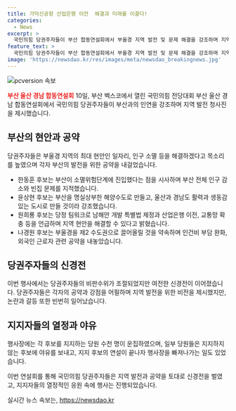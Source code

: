 ```yaml
---
title: 가덕신공항 산업은행 이전  해결과 미래를 이끌다!
categories:
  - News
excerpt: >
  국민의힘 당권주자들이 부산 합동연설회에서 부울경 지역 발전 및 문제 해결을 강조하며 지역 발전 청사진을 제시했다. 부산의 인구 감소와 소멸위험에 대한 우려를 언급하며 산업은행 부산이전 등을 공약으로 내걸었으며, 부산을 명실상부한 해양수도로 만들겠다는 약속을 했다. 나경원 후보는 부울경을 제2 수도권으로 만들겠다는 계획을 제시하며 외국인 근로자 증가와 관련된 정책을 언급했다. 당원들의 지지를 얻기 위해 환호와 야유가 날린 가운데, 후보 간의 경쟁은 신경전을 이어갔다.
feature_text: >
  국민의힘 당권주자들이 부산 합동연설회에서 부울경 지역 발전 및 문제 해결을 강조하며 지역 발전 청사진을 제시했다. 부산의 인구 감소와 소멸위험에 대한 우려를 언급하며 산업은행 부산이전 등을 공약으로 내걸었으며, 부산을 명실상부한 해양수도로 만들겠다는 약속을 했다. 나경원 후보는 부울경을 제2 수도권으로 만들겠다는 계획을 제시하며 외국인 근로자 증가와 관련된 정책을 언급했다. 당원들의 지지를 얻기 위해 환호와 야유가 날린 가운데, 후보 간의 경쟁은 신경전을 이어갔다.
image: 'https://newsdao.kr/res/images/meta/newsdao_breakingnews.jpg'
---
```


<p><img src="https://newsdao.kr/res/images/meta/newsdao_breakingnews.jpg" alt="pcversion 속보" /></p>

<p><b><span style="color: #ee2323;">부산 울산 경남 합동연설회</span></b>
10일, 부산 벡스코에서 열린 국민의힘 전당대회 부산 울산 경남 합동연설회에서 국민의힘 당권주자들이 부산과의 인연을 강조하며 지역 발전 청사진을 제시했습니다.</p>

<h2 data-ke-size="size26">부산의 현안과 공약</h2>

<p>당권주자들은 부울경 지역의 최대 현안인 일자리, 인구 소멸 등을 해결하겠다고 목소리를 높였으며 각자 부산의 발전을 위한 공약을 내걸었습니다.</p>

<ul>
  <li>한동훈 후보는 부산이 소멸위험단계에 진입했다는 점을 시사하며 부산 전체 인구 감소와 빈집 문제를 지적했습니다.</li>
  <li>윤상현 후보는 부산을 명실상부한 해양수도로 만들고, 울산과 경남도 활력과 생동감 있는 도시로 만들 것이라 강조했습니다.</li>
  <li>원희룡 후보는 당정 팀워크로 남해안 개발 특별법 제정과 산업은행 이전, 교통망 확충 등을 언급하며 지역 현안을 해결할 수 있다고 밝혔습니다.</li>
  <li>나경원 후보는 부울경을 제2 수도권으로 끌어올릴 것을 약속하며 인건비 부담 완화, 외국인 근로자 관련 공약을 내놓았습니다.</li>
</ul>

<p data-ke-size="size16"></p>

<h2 data-ke-size="size26">당권주자들의 신경전</h2>

<p>이번 행사에서는 당권주자들의 비판수위가 조절되었지만 여전한 신경전이 이어졌습니다. 당권주자들은 각자의 공약과 강점을 어필하며 지역 발전을 위한 비전을 제시했지만, 논란과 갈등 또한 빈번히 일어났습니다.</p>

<h2 data-ke-size="size26">지지자들의 열정과 야유</h2>

<p>행사장에는 각 후보를 지지하는 당원 수천 명이 운집하였으며, 일부 당원들은 지지하지 않는 후보에 야유를 보내고, 지지 후보의 연설이 끝나자 행사장을 빠져나가는 일도 있었습니다.</p>

<p>이번 연설회를 통해 국민의힘 당권주자들은 지역 발전과 공약을 토대로 신경전을 벌였고, 지지자들의 열정적인 응원 속에 행사는 진행되었습니다.</p>
실시간 뉴스 속보는, <a href="https://newsdao.kr" rel="dofollow">https://newsdao.kr</a>


